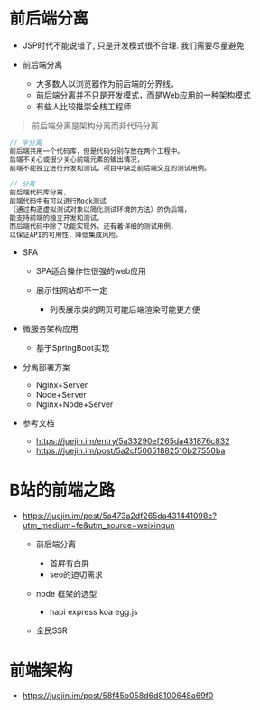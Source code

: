 # 前后端分离

- JSP时代不能说错了, 只是开发模式很不合理. 我们需要尽量避免
- 前后端分离

  - 大多数人以浏览器作为前后端的分界线。
  - 前后端分离并不只是开发模式，而是Web应用的一种架构模式
  - 有些人比较推崇全栈工程师

>前后端分离是架构分离而非代码分离

```javascript
// 半分离
前后端共用一个代码库，但是代码分别存放在两个工程中。
后端不关心或很少关心前端元素的输出情况，
前端不能独立进行开发和测试，项目中缺乏前后端交互的测试用例。

// 分离
前后端代码库分离，
前端代码中有可以进行Mock测试
（通过构造虚拟测试对象以简化测试环境的方法）的伪后端，
能支持前端的独立开发和测试。
而后端代码中除了功能实现外，还有着详细的测试用例，
以保证API的可用性，降低集成风险。
```

- SPA

  - SPA适合操作性很强的web应用
  - 展示性网站却不一定

    - 列表展示类的网页可能后端渲染可能更方便

- 微服务架构应用

  - 基于SpringBoot实现

- 分离部署方案

  - Nginx+Server
  - Node+Server
  - Nginx+Node+Server


- 参考文档

  - <https://juejin.im/entry/5a33290ef265da431876c832>
  - <https://juejin.im/post/5a2cf50651882510b27550ba>

# B站的前端之路

- <https://juejin.im/post/5a473a2df265da431441098c?utm_medium=fe&utm_source=weixinqun>

  - 前后端分离

    - 首屏有白屏
    - seo的迫切需求

  - node 框架的选型

    - hapi express koa egg.js

  - 全民SSR  


# 前端架构

- <https://juejin.im/post/58f45b058d6d8100648a69f0>
